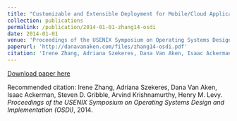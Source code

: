 ```yaml
---
title: "Customizable and Extensible Deployment for Mobile/Cloud Applications"
collection: publications
permalink: /publication/2014-01-01-zhang14-osdi
date: 2014-01-01
venue: 'Proceedings of the USENIX Symposium on Operating Systems Design and Implementation (OSDI)'
paperurl: 'http://danavanaken.com/files/zhang14-osdi.pdf'
citation: 'Irene Zhang, Adriana Szekeres, Dana Van Aken, Isaac Ackerman, Steven D. Gribble, Arvind Krishnamurthy, Henry M. Levy. <i>Proceedings of the USENIX Symposium on Operating Systems Design and Implementation (OSDI)</i>, 2014.'
---
```


<a href='http://danavanaken.com/files/zhang14-osdi.pdf'>Download paper here</a>

Recommended citation: Irene Zhang, Adriana Szekeres, Dana Van Aken, Isaac Ackerman, Steven D. Gribble, Arvind Krishnamurthy, Henry M. Levy. <i>Proceedings of the USENIX Symposium on Operating Systems Design and Implementation (OSDI)</i>, 2014.